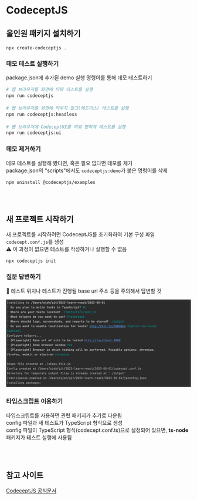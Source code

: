 # CodeceptJS 

## 올인원 패키지 설치하기

```
npx create-codeceptjs .
```

### 데모 테스트 실행하기

package.json에 추가된 demo 실행 명령어를 통해 데모 테스트하기 

```bash
# 웹 브라우저를 화면에 띄워 테스트를 실행
npm run codeceptjs

# 웹 브라우저를 화면에 띄우지 않고(헤드리스) 테스트를 실행
npm run codeceptjs:headless

# 웹 브라우저에 CodeceptUI를 띄워 편하게 테스트를 실행
npm run codeceptjs:ui
```

### 데모 제거하기 

데모 테스트를 실행해 봤다면, 혹은 필요 없다면 데모를 제거  
package.json의 "scripts"에서도 `codeceptjs:demo`가 붙은 명령어를 삭제

```
npm uninstall @codeceptjs/examples
```

<br><br>

## 새 프로젝트 시작하기

새 프로젝트를 시작하려면 CodeceptJS를 초기화하여 기본 구성 파일 `codecept.conf.js`를 생성  
⚠️ 이 과정이 없으면 테스트를 작성하거나 실행할 수 없음

```
npx codeceptjs init
```

### 질문 답변하기 

🚨 테스트 위치나 테스트가 진행될 base url 주소 등을 주의해서 답변할 것

![](../Images/codecept_install.png)

### 타입스크립트 이용하기

타입스크립트를 사용하면 관련 패키지가 추가로 다운됨  
config 파일과 새 테스트가 TypeScript 형식으로 생성   
config 파일이 TypeScript 형식(codecept.conf.ts)으로 설정되어 있으면, **ts-node** 패키지가 테스트 실행에 사용됨  

<br><br>

## 참고 사이트

[CodeceptJS 공식문서](https://codecept.io/)

